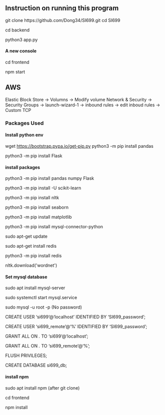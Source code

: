 <h2> Instruction on running this program </h2>
git clone https://github.com/Dong34/SI699.git
cd SI699

cd backend

python3 app.py

<h4> A new console </h4>

cd frontend

npm start

<h2>AWS</h2>
Elastic Block Store -> Volumns -> Modify volume
Network & Security -> Security Groups -> launch-wizard-1 -> inbound rules -> edit inboud rules -> Custom TCP


<h3> Packages Used </h3>

<h4>Install python env</h4>

wget https://bootstrap.pypa.io/get-pip.py
python3 -m pip install pandas

python3 -m pip install Flask

<h4>install packages</h4>
python3 -m pip install pandas numpy Flask 

python3 -m pip install -U scikit-learn

python3 -m pip install nltk

python3 -m pip install seaborn

python3 -m pip install matplotlib

python3 -m pip install mysql-connector-python 

sudo apt-get update

sudo apt-get install redis

python3 -m pip install redis

nltk.download('wordnet')

<h4>Set mysql database</h4>
sudo apt install mysql-server

sudo systemctl start mysql.service

sudo mysql -u root -p (No password)

CREATE USER ‘si699’@‘localhost’ IDENTIFIED BY ‘SI699_password’;

CREATE USER ‘si699_remote’@‘%’ IDENTIFIED BY ‘SI699_password’;

GRANT ALL ON *.* TO ‘si699’@‘localhost’;

GRANT ALL ON *.* TO ‘si699_remote’@‘%’;

FLUSH PRIVILEGES;

CREATE DATABASE si699_db;

<h4>install npm</h4>
sudo apt install npm
(after git clone)

cd frontend

npm install

